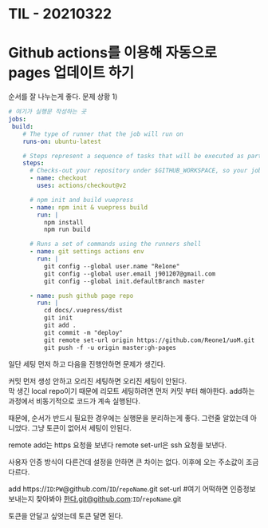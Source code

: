 # TIL - 20210322
# Github actions를 이용해 자동으로 pages 업데이트 하기

순서를 잘 나누는게 좋다.
문제 상황 1)
```yml
# 여기가 실행문 작성하는 곳
jobs:
 build:
    # The type of runner that the job will run on
    runs-on: ubuntu-latest

    # Steps represent a sequence of tasks that will be executed as part of the job
    steps:
      # Checks-out your repository under $GITHUB_WORKSPACE, so your job can access it
      - name: checkout
        uses: actions/checkout@v2

      # npm init and build vuepress
      - name: npm init & vuepress build
        run: |
          npm install
          npm run build

      # Runs a set of commands using the runners shell
      - name: git settings actions env
        run: |
          git config --global user.name "Re1one"
          git config --global user.email j901207@gmail.com
          git config --global init.defaultBranch master

      - name: push github page repo
        run: |
          cd docs/.vuepress/dist
          git init
          git add .
          git commit -m "deploy"
          git remote set-url origin https://github.com/Reone1/uoM.git
          git push -f -u origin master:gh-pages
```
일단 세팅 먼저 하고 다음을 진행안하면 문제가 생긴다.  

커밋 먼저 생성 안하고 오리진 세팅하면 오리진 세팅이 안된다.  
막 생긴 local repo이기 때문에 리모트 세팅하려면 먼저 커밋 부터 해야한다.
add하는 과정에서 비동기적으로 코드가 계속 실행된다.

때문에, 순서가 반드시 필요한 경우에는 실행문을 분리하는게 좋다.
그런줄 알았는데 아니었다.
그냥 
토큰이 없어서 세팅이 안된다.

remote add는 https 요청을 보낸다
remote set-url은 ssh 요청을 보낸다.

사용자 인증 방식이 다른건데 설정을 안하면 큰 차이는 없다.
이후에 오는 주소값이 조금 다르다.

add https://`ID`:`PW`@github.com/`ID`/`repoName`.git
set-url #여기 어떡하면 인증정보 보내는지 찾아봐야 한다.git@github.com:`ID`/`repoName`.git

토큰을 안달고 싶엇는데 토큰 달면 된다.
